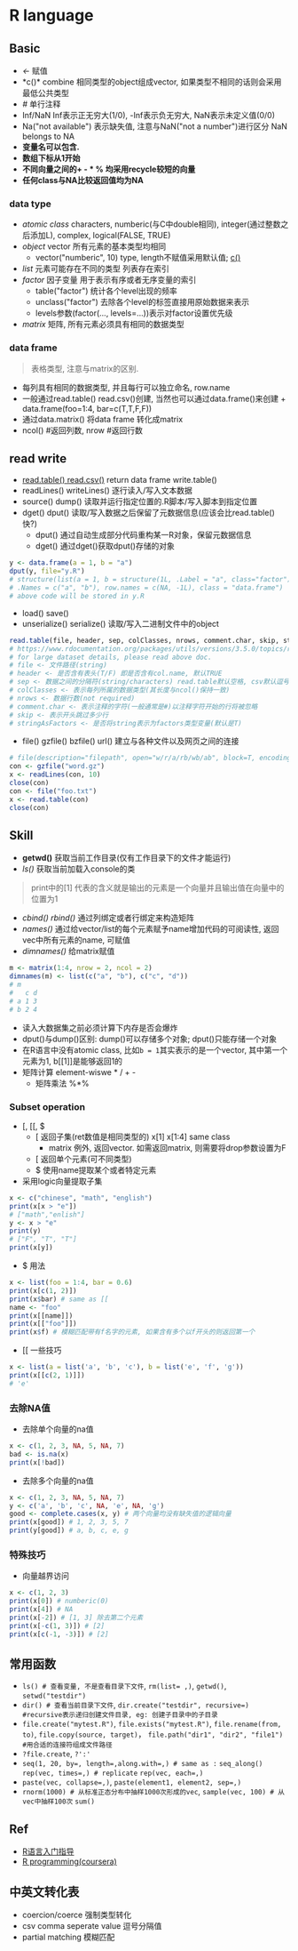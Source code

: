 # R language



## Basic

- *<-* 赋值 
- <div id="c()" />*c()* combine 相同类型的object组成vector, 如果类型不相同的话则会采用最低公共类型
- *#* 单行注释
- Inf/NaN Inf表示正无穷大(1/0), -Inf表示负无穷大, NaN表示未定义值(0/0)
- Na("not available") 表示缺失值, 注意与NaN("not a number")进行区分 NaN belongs to NA
- **变量名可以包含.**
- **数组下标从1开始**
- **不同向量之间的+ - * % 均采用recycle较短的向量**
- **任何class与NA比较返回值均为NA**

### data type 

- *atomic class* characters, numberic(与C中double相同), integer(通过整数之后添加L), complex, logical(FALSE, TRUE)
- *object* vector 所有元素的基本类型均相同
    + vector("numberic", 10) type, length不赋值采用默认值; [c()](#c())
- *list* 元素可能存在不同的类型 列表存在索引
- *factor* 因子变量 用于表示有序或者无序变量的索引
    + table("factor") 统计各个level出现的频率
    + unclass("factor") 去除各个level的标签直接用原始数据来表示
    + levels参数(factor(..., levels=...))表示对factor设置优先级
- *matrix* 矩阵, 所有元素必须具有相同的数据类型


### data frame 

> 表格类型, 注意与matrix的区别. 

- 每列具有相同的数据类型, 并且每行可以独立命名, row.name
- <div id="readcsv" />一般通过read.table() read.csv()创建, 当然也可以通过data.frame()来创建
    + data.frame(foo=1:4, bar=c(T,T,F,F))
- 通过data.matrix() 将data frame 转化成matrix
- ncol() #返回列数, nrow #返回行数

## read write

- [read.table() read.csv()](#readcsv) return data frame write.table()
- readLines() writeLines() 逐行读入/写入文本数据
- source() dump() 读取并运行指定位置的.R脚本/写入脚本到指定位置
- dget() dput() 读取/写入数据之后保留了元数据信息(应该会比read.table()快?)
    + dput() 通过自动生成部分代码重构某一R对象，保留元数据信息
    + dget() 通过dget()获取dput()存储的对象
```R
y <- data.frame(a = 1, b = "a")
dput(y, file="y.R")
# structure(list(a = 1, b = structure(1L, .Label = "a", class="factor")),
# .Names = c("a", "b"), row.names = c(NA, -1L), class = "data.frame")
# above code will be stored in y.R
```

- load() save()
- unserialize() serialize() 读取/写入二进制文件中的object

```R
read.table(file, header, sep, colClasses, nrows, comment.char, skip, stringsAsFactors)
# https://www.rdocumentation.org/packages/utils/versions/3.5.0/topics/read.table
# for large dataset details, please read above doc.
# file <- 文件路径(string)
# header <- 是否含有表头(T/F) 即是否含有col.name, 默认TRUE
# sep <- 数据之间的分隔符(string/characters) read.table默认空格, csv默认逗号
# colClasses <- 表示每列所属的数据类型(其长度与ncol()保持一致)
# nrows <- 数据行数(not required)
# comment.char <- 表示注释的字符(一般通常是#)以注释字符开始的行将被忽略
# skip <- 表示开头跳过多少行
# stringAsFactors <- 是否将string表示为factors类型变量(默认是T)
```

- file() gzfile() bzfile() url() 建立与各种文件以及网页之间的连接

```R
# file(description="filepath", open="w/r/a/rb/wb/ab", block=T, encoding=getOption("encoding"))
con <- gzfile("word.gz")
x <- readLines(con, 10)
close(con)
con <- file("foo.txt")
x <- read.table(con)
close(con)
```

## Skill

- **getwd()** 获取当前工作目录(仅有工作目录下的文件才能运行)
- *ls()* 获取当前加载入console的类
> print中的[1] 代表的含义就是输出的元素是一个向量并且输出值在向量中的位置为1
- *cbind() rbind()* 通过列绑定或者行绑定来构造矩阵
- *names()* 通过给vector/list的每个元素赋予name增加代码的可阅读性, 返回vec中所有元素的name, 可赋值
- *dimnames()* 给matrix赋值
``` R
m <- matrix(1:4, nrow = 2, ncol = 2)
dimnames(m) <- list(c("a", "b"), c("c", "d"))
# m 
#   c d
# a 1 3 
# b 2 4
```
- 读入大数据集之前必须计算下内存是否会爆炸
- dput()与dump()区别: dump()可以存储多个对象; dput()只能存储一个对象
- 在R语言中没有atomic class, 比如`b = 1`其实表示的是一个vector, 其中第一个元素为1, b[[1]]是能够返回1的
- 矩阵计算 element-wiswe * / + - 
    + 矩阵乘法 %*%

### Subset operation

- [, [[, $
    + [ 返回子集(ret数值是相同类型的) x[1] x[1:4] same class 
        * matrix 例外, 返回vector. 如需返回matrix, 则需要将drop参数设置为F
    + [ 返回单个元素(可不同类型)
    + $ 使用name提取某个或者特定元素 
- 采用logic向量提取子集
```R
x <- c("chinese", "math", "english")
print(x[x > "e"])
# ["math","enlish"]
y <- x > "e"
print(y)
# ["F", "T", "T"]
print(x[y])
```
- $ 用法
```R
x <- list(foo = 1:4, bar = 0.6)
print(x[c(1, 2)])
print(x$bar) # same as [[
name <- "foo"
print(x[[name]])
print(x[["foo"]])
print(x$f) # 模糊匹配带有f名字的元素, 如果含有多个以f开头的则返回第一个
```
- [[ 一些技巧
```R
x <- list(a = list('a', 'b', 'c'), b = list('e', 'f', 'g'))
print(x[[c(2, 1)]])
# 'e'
```

### 去除NA值
- 去除单个向量的na值
```R
x <- c(1, 2, 3, NA, 5, NA, 7) 
bad <- is.na(x)
print(x[!bad])
```
- 去除多个向量的na值
```R
x <- c(1, 2, 3, NA, 5, NA, 7) 
y <- c('a', 'b', 'c', NA, 'e', NA, 'g') 
good <- complete.cases(x, y) # 两个向量均没有缺失值的逻辑向量
print(x[good]) # 1, 2, 3, 5, 7
print(y[good]) # a, b, c, e, g
```

### 特殊技巧
- 向量越界访问
```R
x <- c(1, 2, 3)
print(x[0]) # numberic(0)
print(x[4]) # NA
print(x[-2]) # [1, 3] 除去第二个元素
print(x[-c(1, 3)]) # [2]
print(x[c(-1, -3)]) # [2]
```

## 常用函数
- `ls() # 查看变量, 不是查看目录下文件`, `rm(list= ,)`, `getwd()`, `setwd("testdir")`
- `dir() # 查看当前目录下文件`, `dir.create("testdir", recursive=) #recursive表示递归创建文件目录, eg: 创建子目录中的子目录` 
- `file.create("mytest.R")`, `file.exists("mytest.R")`, `file.rename(from, to)`, `file.copy(source, target)`， `file.path("dir1", "dir2", "file1") #用合适的连接符组成文件路径`
- `?file.create`, `?':'`
- `seq(1, 20, by=, length=,along.with=,) # same as :` `seq_along()` `rep(vec, times=,) # replicate` `rep(vec, each=,)`
- `paste(vec, collapse=,)`, `paste(element1, element2, sep=,)`
- `rnorm(1000) # 从标准正态分布中抽样1000次形成的vec`, `sample(vec, 100) # 从vec中抽样100次` `sum()`

## Ref
- [R语言入门指导](https://wklchris.github.io/R-learning-basic.html)
- [R programming(coursera)](https://www.coursera.org/learn/r-programming/home/welcome)

## 中英文转化表

- coercion/coerce 强制类型转化
- csv comma seperate value 逗号分隔值
- partial matching 模糊匹配
